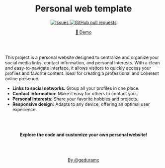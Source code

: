 <h1 align="center">Personal web template</h1>

<p align="center">
  <a href="https://github.com/geduramc/personal-web/issues">
    <img alt="Issues" src="https://img.shields.io/github/issues/geduramc/personal-web?color=0088ff" />
  </a>
  <a href="https://github.com/geduramc/personal-web/pulls">
    <img alt="GitHub pull requests" src="https://img.shields.io/github/issues-pr/geduramc/personal-web?color=0088ff" />
  </a>
</p>

<p align="center">
  <a href="https://happy-hill-0cf14a50f.5.azurestaticapps.net">🔗 Demo</a>
</p>

<p style="margin-top:4rem">
  This project is a personal website designed to centralize and organize your social media links, contact information, and personal interests. With a clean and easy-to-navigate interface, it allows visitors to quickly access your profiles and favorite content. Ideal for creating a professional and coherent online presence.
</p>

<ul>
  <li><b>Links to social networks:</b> Group all your profiles in one place.</li>
  <li><b>Contact information:</b> Make it easy for others to contact you..</li>
  <li><b>Personal interests:</b> Share your favorite hobbies and projects.</li>
  <li><b>Responsive design:</b> Adapts to any device, offering an optimal user experience.</li>
</ul>

<h4 align="center" style="margin-top:4rem">
  Explore the code and customize your own personal website!
</h4>

<p align="center" style="margin-top:4rem">
  <a href="https://geduramc.com">By @geduramc</a>
</p>

